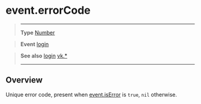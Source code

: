 # event.errorCode

> --------------------- ------------------------------------------------------------------------------------------
> __Type__              [Number](https://docs.coronalabs.com/api/type/Number.html)

> __Event__             [login](/plugin/vk/event/login/index.md)

> __See also__          [login](/plugin/vk/event/login/index.md)
>						[vk.*](/plugin/vk/index.md)
> --------------------- ------------------------------------------------------------------------------------------

## Overview

Unique error code, present when [event.isError](/plugin/vk/event/login/isError.md) is `true`, `nil` otherwise.